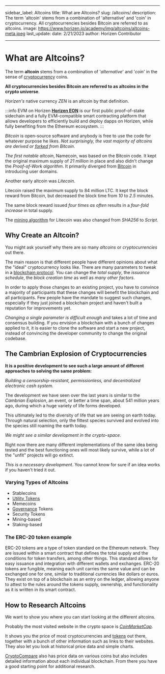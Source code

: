 ﻿---

sidebar_label: Altcoins
title: What are Altcoins?
slug: /altcoins/
description: The term 'altcoin' stems from a combination of 'alternative' and 'coin' in cryptocurrency. All cryptocurrencies besides Bitcoin are referred to as altcoins.
image: https://www.horizen.io/academy/img/altcoins/altcoins-meta.jpeg
last_update:
  date: 2/21/2023
  author: Horizen Contributor

---

# What are Altcoins?

The term **altcoin** stems from a combination of '_alternative_' and '_coin_' in the sense of [cryptocurrency](cryptocurrency/cryptocurrency.md) coins. 

**All cryptocurrencies besides Bitcoin are referred to as altcoins in the crypto universe**. 

_Horizen's_ native currency _ZEN_ is an altcoin by that definition. 

:::info EVM on Horizen
[**Horizen EON**](https://eon.horizen.io/) is our first public proof-of-stake sidechain and a fully EVM-compatible smart contracting platform that allows developers to efficiently build and deploy dapps on Horizen, while fully benefiting from the Ethereum ecosystem.
:::

_Bitcoin_ is open-source software and anybody is free to use the code for whatever purpose he likes. _Not surprisingly, the vast majority of altcoins are derived or [forked](governance/blockchain-forks.md) from Bitcoin_.

_The first notable altcoin_, Namecoin, was based on the Bitcoin code. It kept the original maximum supply of _21 million_ in place and also didn't change the _Proof-of-Work algorithm_. It primarily diverged from [Bitcoin](cryptocurrency/bitcoin-glossary.md) in introducing user domains.

 Another early altcoin was _Litecoin_.

Litecoin raised the maximum supply to 84 million LTC. It kept the block reward from Bitcoin, but decreased the block time from _10_ to _2.5_ minutes. 

The same block reward issued _four times as often_ results in a _four-fold increase_ in total supply. 

The [mining algorithm](mining/crypto-mining.md) for Litecoin was also changed from _SHA256_ to _Script_.

## Why Create an Altcoin?

You might ask yourself why there are so many _altcoins_ or _cryptocurrencies_ out there. 

The main reason is that different people have different opinions about what the "ideal" cryptocurrency looks like. There are many parameters to tweak in a [blockchain protocol](architecture/blockchain-protocols.md). You can change the _total supply_, the _issuance schedule_, the _block creation time_ as well as _many other factors_.

In order to apply those changes to an existing project, you have to convince a majority of participants that these changes will benefit the blockchain and all participants. Few people have the mandate to suggest such changes, especially if they just joined a blockchain project and haven't built a reputation for improvements yet. 

_Changing a single parameter is difficult enough_ and takes a lot of time and consensus building. If you envision a blockchain with a bunch of changes applied to it, it is easier to clone the software and start a new project, instead of convincing the developer community to change the original codebase.

## The Cambrian Explosion of Cryptocurrencies

**It is a positive development to see such a large amount of different approaches to solving the same problem:** 

*Building a censorship-resistant, permissionless, and decentralized electronic cash system.* 

The development we have seen over the last years is similar to the _Cambrian Explosion_, an event, or better a time span, about 541 million years ago, during which a huge variety of life forms developed. 

This ultimately led to the diversity of life that we are seeing on earth today. Through natural selection, only the fittest species survived and evolved into the species still roaming the earth today.

_We might see a similar development in the crypto-space_. 

Right now there are many different implementations of the same idea being tested and the best functioning ones will most likely survive, while a lot of the "unfit" projects will go extinct. 

_This is a necessary development_. You cannot know for sure if an idea works if you haven't tried it out.

### Varying Types of Altcoins

 - Stablecoins
 - [Utility Tokens](tokenomics/what-is-a-token.md)
 - Memecoins
 - [Governance](governance/blockchain-governance.md) Tokens
 - Security Tokens
 - Mining-based
 - Staking-based

### The ERC-20 token example

ERC-20 tokens are a type of token standard on the Ethereum network. They are issued within a smart contract that defines the total supply and the conditions for token transfers, among other things. This standard allows for easy issuance and integration with different wallets and exchanges. ERC-20 tokens are fungible, meaning each unit carries the same value and can be exchanged one for one, similar to traditional currencies like dollars or euros. They exist on top of a blockchain as an entry on the ledger, allowing anyone to attest to the rules around the tokens supply, ownership, and functionality as it is written in its smart contract.

## How to Research Altcoins

We want to show you where you can start looking at the different altcoins. 

Probably the most visited website in the crypto space is [*CoinMarketCap*](https://coinmarketcap.com/). 

It shows you the price of most cryptocurrencies and [tokens](tokenomics/what-is-a-token.md) out there, together with a bunch of other information such as links to their websites. They also let you look at historical price data and simple charts.

[CryptoCompare](https://www.cryptocompare.com/) also has price data on various coins but also includes detailed information about each individual blockchain. From there you have a good starting point for additional research.




